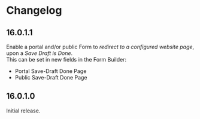 # Changelog

## 16.0.1.1

Enable a portal and/or public Form to _redirect to a configured website page_, upon a _Save Draft is Done_.\
This can be set in new fields in the Form Builder:
- Portal Save-Draft Done Page
- Public Save-Draft Done Page

## 16.0.1.0

Initial release.
